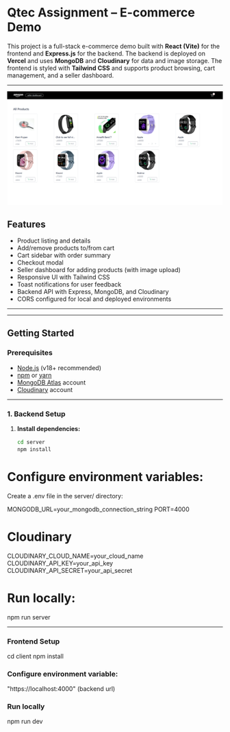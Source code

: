 # Qtec Assignment – E-commerce Demo

This project is a full-stack e-commerce demo built with **React (Vite)** for the frontend and **Express.js** for the backend. The backend is deployed on **Vercel** and uses **MongoDB** and **Cloudinary** for data and image storage. The frontend is styled with **Tailwind CSS** and supports product browsing, cart management, and a seller dashboard.

---
![Banner](client/src/assets/banner.png)
## Features

- Product listing and details
- Add/remove products to/from cart
- Cart sidebar with order summary
- Checkout modal
- Seller dashboard for adding products (with image upload)
- Responsive UI with Tailwind CSS
- Toast notifications for user feedback
- Backend API with Express, MongoDB, and Cloudinary
- CORS configured for local and deployed environments

---


---

## Getting Started

### Prerequisites

- [Node.js](https://nodejs.org/) (v18+ recommended)
- [npm](https://www.npmjs.com/) or [yarn](https://yarnpkg.com/)
- [MongoDB Atlas](https://www.mongodb.com/cloud/atlas) account
- [Cloudinary](https://cloudinary.com/) account

---

### 1. Backend Setup

1. **Install dependencies:**
   ```sh
   cd server
   npm install
# Configure environment variables:
Create a .env file in the server/ directory:

MONGODB_URL=your_mongodb_connection_string
PORT=4000

# Cloudinary
CLOUDINARY_CLOUD_NAME=your_cloud_name
CLOUDINARY_API_KEY=your_api_key
CLOUDINARY_API_SECRET=your_api_secret

# Run locally:

npm run server

----------------------------------------------------

### Frontend Setup

cd client
npm install

### Configure environment variable: 
"https://localhost:4000" (backend url)

### Run locally
npm run dev